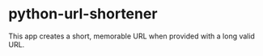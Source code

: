 # python-url-shortener
This app creates a short, memorable URL when provided with a long valid URL.
